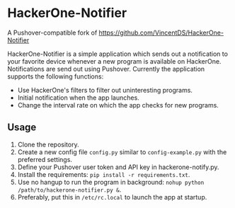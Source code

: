 # HackerOne-Notifier

A Pushover-compatible fork of https://github.com/VincentDS/HackerOne-Notifier

HackerOne-Notifier is a simple application which sends out a notification to your favorite device whenever a new program is available on HackerOne. Notifications are send out using Pushover. Currently the application supports the following functions: 

- Use HackerOne's filters to filter out uninteresting programs.
- Initial notification when the app launches. 
- Change the interval rate on which the app checks for new programs.

## Usage

1. Clone the repository.
2. Create a new config file `config.py` similar to `config-example.py` with the preferred settings.
3. Define your Pushover user token and API key in hackerone-notify.py.
4. Install the requirements: `pip install -r requirements.txt`.
5. Use no hangup to run the program in background: `nohup python /path/to/hackerone-notifier.py &`.
6. Preferably, put this in `/etc/rc.local` to launch the app at startup.
